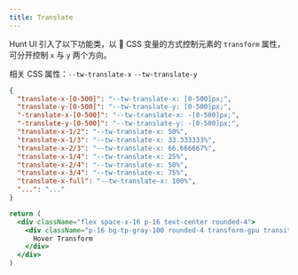 ```yaml
---
title: Translate
---
```


Hunt UI 引入了以下功能类，以  CSS 变量的方式控制元素的 `transform` 属性，可分开控制 `x` 与 `y` 两个方向。

相关 CSS 属性：`--tw-translate-x` `--tw-translate-y`

```json classes
{
  "translate-x-[0-500]": "--tw-translate-x: [0-500]px;",
  "translate-y-[0-500]": "--tw-translate-y: [0-500]px;",
  "-translate-x-[0-500]": "--tw-translate-x: -[0-500]px;",
  "-translate-y-[0-500]": "--tw-translate-y: -[0-500]px;",
  "translate-x-1/2": "--tw-translate-x: 50%",
  "translate-x-1/3": "--tw-translate-x: 33.333333%",
  "translate-x-2/3": "--tw-translate-x: 66.666667%",
  "translate-x-1/4": "--tw-translate-x: 25%",
  "translate-x-2/4": "--tw-translate-x: 50%",
  "translate-x-3/4": "--tw-translate-x: 75%",
  "translate-x-full": "--tw-translate-x: 100%",
  "...": "..."
}
```

```jsx acss
return (
  <div className="flex space-x-16 p-16 text-center rounded-4">
    <div className="p-16 bg-tp-gray-100 rounded-4 transform-gpu transition-all cursor-pointer hover:-translate-y-8">
      Hover Transform
    </div>
  </div>
)
```
